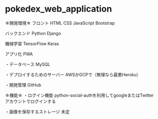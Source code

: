 # pokedex_web_application

☆開発環境☆
フロント
HTML
CSS
JavaScript
Bootstrap

バックエンド
Python
Django

機械学習
TensorFlow
Keras

アプリ化
PWA

・データベース
MySQL

・デプロイするためのサーバー
AWSかGCPで（無理なら最悪Heroku）

・開発管理
GitHub


☆機能☆
・ログイン機能
python-social-authを利用してgoogleまたはTwitterアカウントでログインする

・画像を保存するストレージ
未定

